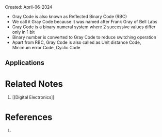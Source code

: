 Created: April-06-2024

- Gray Code is also known as Reflected Binary Code (RBC)
- We call it Gray Code because it was named after Frank Gray of Bell Labs
- Gray Code is a binary numeral system where 2 successive values differ only in 1 bit
- Binary number is converted to Gray Code to reduce switching operation
- Apart from RBC, Gray Code is also called as Unit distance Code, Minimum error Code, Cyclic Code
## Applications


# Related Notes

1. [[Digital Electronics]]
# References

1. 